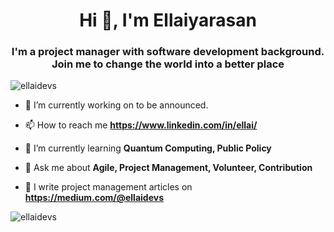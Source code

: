 <h1 align="center">Hi 👋, I'm Ellaiyarasan</h1>
<h3 align="center">I'm a project manager with software development background. Join me to change the world into a better place</h3>

<p align="left"> <img src="https://komarev.com/ghpvc/?username=ellaidevs&label=Profile%20views&color=0e75b6&style=flat" alt="ellaidevs" /> </p>

- 🔭 I’m currently working on to be announced. 

- 📫 How to reach me **https://www.linkedin.com/in/ellai/**

- 🌱 I’m currently learning **Quantum Computing, Public Policy**

- 💬 Ask me about **Agile, Project Management, Volunteer, Contribution**

- 📝 I write project management articles on **https://medium.com/@ellaidevs**






<p><img align="left" src="https://github-readme-stats.vercel.app/api/top-langs?username=ellaidevs&show_icons=true&locale=en&layout=compact" alt="ellaidevs" /></p>

